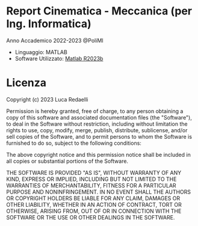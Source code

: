 # Report Cinematica - Meccanica (per Ing. Informatica)
Anno Accademico 2022-2023 @PoliMI

+ Linguaggio: MATLAB
+ Software Utilizzato: [Matlab R2023b]([https://www.xilinx.com/products/design-tools/vivado/vivado-webpack.html](https://it.mathworks.com/downloads/)) 

# Licenza
Copyright (c) 2023 Luca Redaelli

Permission is hereby granted, free of charge, to any person obtaining a copy of this software and associated documentation files (the "Software"), to deal in the Software without restriction, including without limitation the rights to use, copy, modify, merge, publish, distribute, sublicense, and/or sell copies of the Software, and to permit persons to whom the Software is furnished to do so, subject to the following conditions:

The above copyright notice and this permission notice shall be included in all copies or substantial portions of the Software.

THE SOFTWARE IS PROVIDED "AS IS", WITHOUT WARRANTY OF ANY KIND, EXPRESS OR IMPLIED, INCLUDING BUT NOT LIMITED TO THE WARRANTIES OF MERCHANTABILITY, FITNESS FOR A PARTICULAR PURPOSE AND NONINFRINGEMENT. IN NO EVENT SHALL THE AUTHORS OR COPYRIGHT HOLDERS BE LIABLE FOR ANY CLAIM, DAMAGES OR OTHER LIABILITY, WHETHER IN AN ACTION OF CONTRACT, TORT OR OTHERWISE, ARISING FROM, OUT OF OR IN CONNECTION WITH THE SOFTWARE OR THE USE OR OTHER DEALINGS IN THE SOFTWARE.
